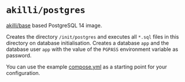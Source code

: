# `akilli/postgres`

[akilli/base](../base) based PostgreSQL 14 image.

Creates the directory `/init/postgres` and executes all `*.sql` files in this directory on database initialisation. Creates a database `app` and the database user `app` with the value of the `PGPASS` environment variable as password.

You can use the example [compose.yml](compose.yml) as a starting point for your configuration.

